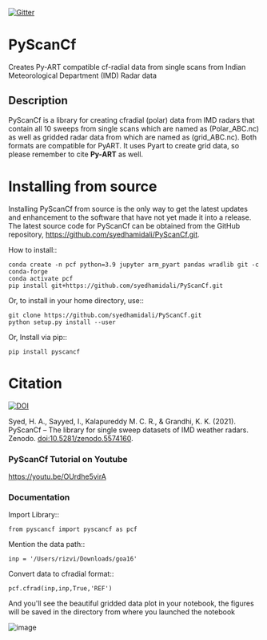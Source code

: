 [![Gitter](https://badges.gitter.im/PyScanCf/Issues.svg)](https://gitter.im/PyScanCf/Issues?utm_source=badge&utm_medium=badge&utm_campaign=pr-badge)

# PyScanCf

Creates Py-ART compatible cf-radial data from single scans from Indian Meteorological Department (IMD) Radar data

## Description

PyScanCf is a library for creating cfradial (polar) data from IMD radars that contain all 10 sweeps from single scans which are named as (Polar_ABC.nc) as well as gridded radar data from which are named as (grid_ABC.nc). Both formats are compatible for PyART. It uses Pyart to create grid data, so please remember to cite **Py-ART** as well.

Installing from source
======================

Installing PyScanCf from source is the only way to get the latest updates and
enhancement to the software that have not yet made it into a release.
The latest source code for PyScanCf can be obtained from the GitHub repository,
https://github.com/syedhamidali/PyScanCf.git.

How to install::

    conda create -n pcf python=3.9 jupyter arm_pyart pandas wradlib git -c conda-forge
    conda activate pcf
    pip install git+https://github.com/syedhamidali/PyScanCf.git

Or, to install in your home directory, use::

    git clone https://github.com/syedhamidali/PyScanCf.git
    python setup.py install --user

Or, Install via pip::

    pip install pyscancf

Citation
========

[![DOI](https://zenodo.org/badge/DOI/10.5281/zenodo.5881692.svg)](https://doi.org/10.5281/zenodo.5574160)

Syed, H. A., Sayyed, I., Kalapureddy M. C. R., & Grandhi, K. K. (2021). PyScanCf – The library for single sweep datasets of IMD weather radars. Zenodo. 
[doi:10.5281/zenodo.5574160](https://doi.org/10.5281/zenodo.5574160).

### PyScanCf Tutorial on Youtube
<https://youtu.be/OUrdhe5virA>

### Documentation

Import Library::

    from pyscancf import pyscancf as pcf
    
Mention the data path::

    inp = '/Users/rizvi/Downloads/goa16'
    
Convert data to cfradial format::

    pcf.cfrad(inp,inp,True,'REF')
    
And you'll see the beautiful gridded data plot in your notebook, 
the figures will be saved in the directory from where you launched the notebook

![image](https://user-images.githubusercontent.com/35923822/179660426-e191bd08-d455-4ccc-96af-ea9cb14cebf5.png)


    
